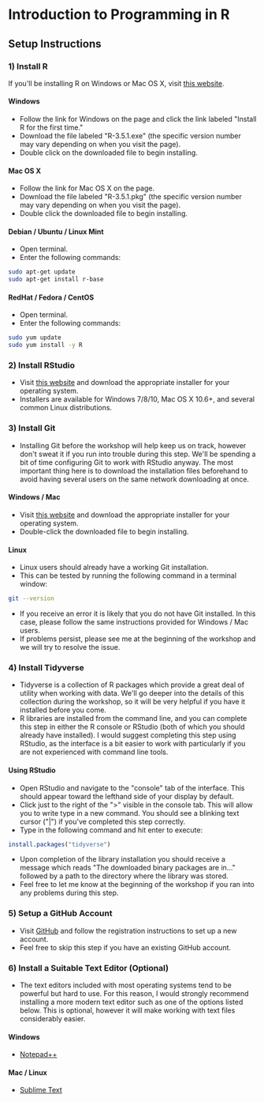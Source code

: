 # Introduction to Programming in R

## Setup Instructions

### 1) Install R

If you'll be installing R on Windows or Mac OS X, visit [this website](https://mirror.its.sfu.ca/mirror/CRAN/).

#### Windows

- Follow the link for Windows on the page and click the link labeled "Install R for the first time."
- Download the file labeled "R-3.5.1.exe" (the specific version number may vary depending on when you visit the page).
- Double click on the downloaded file to begin installing.

#### Mac OS X

- Follow the link for Mac OS X on the page.
- Download the file labeled "R-3.5.1.pkg" (the specific version number may vary depending on when you visit the page).
- Double click the downloaded file to begin installing.

#### Debian / Ubuntu / Linux Mint

- Open terminal.
- Enter the following commands:

```bash
sudo apt-get update
sudo apt-get install r-base
```

#### RedHat / Fedora / CentOS

- Open terminal.
- Enter the following commands:

```bash
sudo yum update
sudo yum install -y R
```

### 2) Install RStudio

- Visit [this website](https://www.rstudio.com/products/rstudio/download/#download) and download the appropriate installer for your operating system.
- Installers are available for Windows 7/8/10, Mac OS X 10.6+, and several common Linux distributions.

### 3) Install Git

- Installing Git before the workshop will help keep us on track, however don't sweat it if you run into trouble during this step. We'll be spending a bit of time configuring Git to work with RStudio anyway. The most important thing here is to download the installation files beforehand to avoid having several users on the same network downloading at once.

#### Windows / Mac

- Visit [this website](https://git-scm.com/downloads) and download the appropriate installer for your operating system.
- Double-click the downloaded file to begin installing.

#### Linux

- Linux users should already have a working Git installation.
- This can be tested by running the following command in a terminal window:

```bash
git --version
```

- If you receive an error it is likely that you do not have Git installed. In this case, please follow the same instructions provided for Windows / Mac users.
- If problems persist, please see me at the beginning of the workshop and we will try to resolve the issue.

### 4) Install Tidyverse

- Tidyverse is a collection of R packages which provide a great deal of utility when working with data. We'll go deeper into the details of this collection during the workshop, so it will be very helpful if you have it installed before you come.
- R libraries are installed from the command line, and you can complete this step in either the R console or RStudio (both of which you should already have installed). I would suggest completing this step using RStudio, as the interface is a bit easier to work with particularly if you are not experienced with command line tools.

#### Using RStudio

- Open RStudio and navigate to the "console" tab of the interface. This should appear toward the lefthand side of your display by default.
- Click just to the right of the ">" visible in the console tab. This will allow you to write type in a new command. You should see a blinking text cursor ("|") if you've completed this step correctly.
- Type in the following command and hit enter to execute:

```r
install.packages("tidyverse")
```

- Upon completion of the library installation you should receive a message which reads "The downloaded binary packages are in..." followed by a path to the directory where the library was stored.
- Feel free to let me know at the beginning of the workshop if you ran into any problems during this step.

### 5) Setup a GitHub Account

- Visit [GitHub](www.github.com) and follow the registration instructions to set up a new account.
- Feel free to skip this step if you have an existing GitHub account.

### 6) Install a Suitable Text Editor (Optional)

- The text editors included with most operating systems tend to be powerful but hard to use. For this reason, I would strongly recommend installing a more modern text editor such as one of the options listed below. This is optional, however it will make working with text files considerably easier.

#### Windows

- [Notepad++](https://notepad-plus-plus.org/download/v7.5.8.html)

#### Mac / Linux

- [Sublime Text](https://www.sublimetext.com/)
